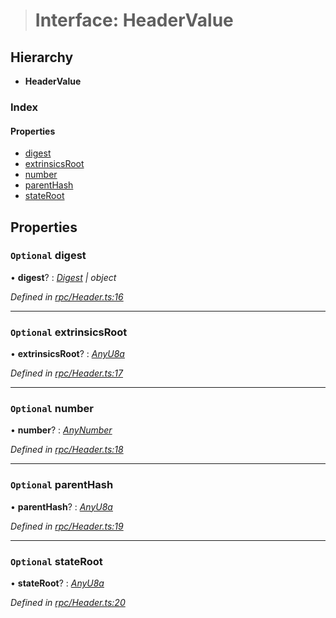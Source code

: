 > # Interface: HeaderValue

## Hierarchy

* **HeaderValue**

### Index

#### Properties

* [digest](_rpc_header_.headervalue.md#optional-digest)
* [extrinsicsRoot](_rpc_header_.headervalue.md#optional-extrinsicsroot)
* [number](_rpc_header_.headervalue.md#optional-number)
* [parentHash](_rpc_header_.headervalue.md#optional-parenthash)
* [stateRoot](_rpc_header_.headervalue.md#optional-stateroot)

## Properties

### `Optional` digest

• **digest**? : *[Digest](../classes/_rpc_digest_.digest.md) | object*

*Defined in [rpc/Header.ts:16](https://github.com/polkadot-js/api/blob/ca53fbc/packages/types/src/rpc/Header.ts#L16)*

___

### `Optional` extrinsicsRoot

• **extrinsicsRoot**? : *[AnyU8a](../modules/_types_.md#anyu8a)*

*Defined in [rpc/Header.ts:17](https://github.com/polkadot-js/api/blob/ca53fbc/packages/types/src/rpc/Header.ts#L17)*

___

### `Optional` number

• **number**? : *[AnyNumber](../modules/_types_.md#anynumber)*

*Defined in [rpc/Header.ts:18](https://github.com/polkadot-js/api/blob/ca53fbc/packages/types/src/rpc/Header.ts#L18)*

___

### `Optional` parentHash

• **parentHash**? : *[AnyU8a](../modules/_types_.md#anyu8a)*

*Defined in [rpc/Header.ts:19](https://github.com/polkadot-js/api/blob/ca53fbc/packages/types/src/rpc/Header.ts#L19)*

___

### `Optional` stateRoot

• **stateRoot**? : *[AnyU8a](../modules/_types_.md#anyu8a)*

*Defined in [rpc/Header.ts:20](https://github.com/polkadot-js/api/blob/ca53fbc/packages/types/src/rpc/Header.ts#L20)*